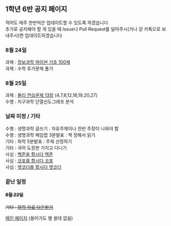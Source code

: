 
## 1학년 6반 공지 페이지
적어도 매주 한번씩은 업데이트할 수 있도록 하겠습니다 \
추가로 공지해야 할 게 있을 때 Issue나 Pull Request를 달아주시(거나 걍 카톡으로 보내주시)면 업데이트하겠습니다

### 8월 24일
과제 : [정보과학 파이썬 기초 100제](http://koistudy.net/?mid=viewProblems&WORD=py&vw=10&SEARCH=0&SEARCH=0&SUBMIT=GO) \
과제 : 수학 추가문제 풀기

### 8월 25일
과제 : [물리 연습문제 13장](https://student.gs.hs.kr/student/score/noticeInfo.do?lectureNoticeNo=8507&lectureOpenNo=10832)  (4,7,8,12,16,19,20,27) \
수행 : 지구과학 단열선도그래프 분석

### 날짜 미정 / 기타
수행 : 생명과학 글쓰기 : 자유주제이나 찬반 주장이 나와야 함 \
수행 : 생명과학 페임랩 3분발표 : 책 정해서 읽기 \
기타 : 화학 5분발표 : 주제 선정하기 \
기타 : 국어 도장판 가지고 다니기 \
사심 : [백준을 합시다 백준](https://www.acmicpc.net/) \
사심 : [코포를 합시다 코포](https://codeforces.com/) \
사심 : [앳코더를 합시다 앳코더](https://atcoder.jp/)

### 끝난 일정

#### ~~8월 22일~~
~~기타 : [화학 자료 다운빋기](https://student.gs.hs.kr/student/score/noticeInfo.do?lectureNoticeNo=8511&lectureOpenNo=10848)~~

[메인 페이지](https://annyeong-one.github.io/ "유해 사이트 경고 : 해당 사이트는 유해성으로 -1회 신고된 웹사이트입니다. 들어갈 때 주의하십시오. - 국가정보원?") (들어가도 별 쓸데 없음)
